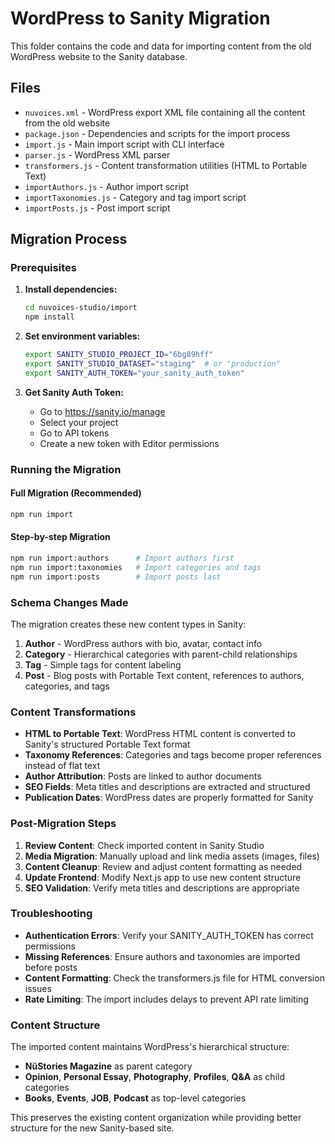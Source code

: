 # WordPress to Sanity Migration

This folder contains the code and data for importing content from the old WordPress website to the Sanity database.

## Files

- `nuvoices.xml` - WordPress export XML file containing all the content from the old website
- `package.json` - Dependencies and scripts for the import process
- `import.js` - Main import script with CLI interface
- `parser.js` - WordPress XML parser
- `transformers.js` - Content transformation utilities (HTML to Portable Text)
- `importAuthors.js` - Author import script
- `importTaxonomies.js` - Category and tag import script
- `importPosts.js` - Post import script

## Migration Process

### Prerequisites

1. **Install dependencies:**
   ```bash
   cd nuvoices-studio/import
   npm install
   ```

2. **Set environment variables:**
   ```bash
   export SANITY_STUDIO_PROJECT_ID="6bg89hff"
   export SANITY_STUDIO_DATASET="staging"  # or "production"
   export SANITY_AUTH_TOKEN="your_sanity_auth_token"
   ```

3. **Get Sanity Auth Token:**
   - Go to https://sanity.io/manage
   - Select your project
   - Go to API tokens
   - Create a new token with Editor permissions

### Running the Migration

#### Full Migration (Recommended)
```bash
npm run import
```

#### Step-by-step Migration
```bash
npm run import:authors      # Import authors first
npm run import:taxonomies   # Import categories and tags
npm run import:posts        # Import posts last
```

### Schema Changes Made

The migration creates these new content types in Sanity:

1. **Author** - WordPress authors with bio, avatar, contact info
2. **Category** - Hierarchical categories with parent-child relationships
3. **Tag** - Simple tags for content labeling
4. **Post** - Blog posts with Portable Text content, references to authors, categories, and tags

### Content Transformations

- **HTML to Portable Text**: WordPress HTML content is converted to Sanity's structured Portable Text format
- **Taxonomy References**: Categories and tags become proper references instead of flat text
- **Author Attribution**: Posts are linked to author documents
- **SEO Fields**: Meta titles and descriptions are extracted and structured
- **Publication Dates**: WordPress dates are properly formatted for Sanity

### Post-Migration Steps

1. **Review Content**: Check imported content in Sanity Studio
2. **Media Migration**: Manually upload and link media assets (images, files)
3. **Content Cleanup**: Review and adjust content formatting as needed
4. **Update Frontend**: Modify Next.js app to use new content structure
5. **SEO Validation**: Verify meta titles and descriptions are appropriate

### Troubleshooting

- **Authentication Errors**: Verify your SANITY_AUTH_TOKEN has correct permissions
- **Missing References**: Ensure authors and taxonomies are imported before posts
- **Content Formatting**: Check the transformers.js file for HTML conversion issues
- **Rate Limiting**: The import includes delays to prevent API rate limiting

### Content Structure

The imported content maintains WordPress's hierarchical structure:
- **NüStories Magazine** as parent category
- **Opinion**, **Personal Essay**, **Photography**, **Profiles**, **Q&A** as child categories
- **Books**, **Events**, **JOB**, **Podcast** as top-level categories

This preserves the existing content organization while providing better structure for the new Sanity-based site.